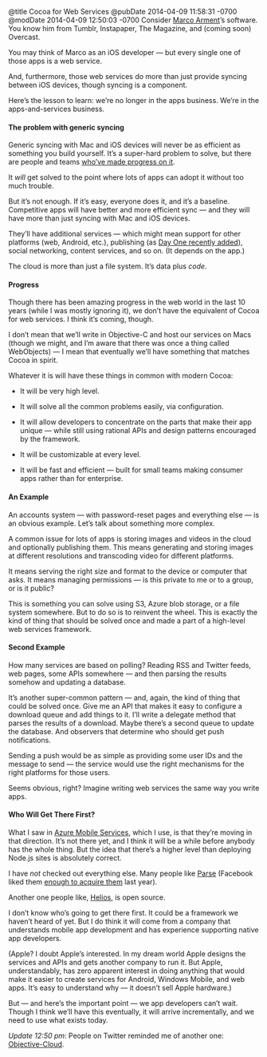 @title Cocoa for Web Services
@pubDate 2014-04-09 11:58:31 -0700
@modDate 2014-04-09 12:50:03 -0700
Consider <a href="http://www.marco.org/">Marco Arment</a>’s software. You know him from Tumblr, Instapaper, The Magazine, and (coming soon) Overcast.

You may think of Marco as an iOS developer — but every single one of those apps is a web service.

And, furthermore, those web services do more than just provide syncing between iOS devices, though syncing is a component.

Here’s the lesson to learn: we’re no longer in the apps business. We’re in the apps-and-services business.

#### The problem with generic syncing

Generic syncing with Mac and iOS devices will never be as efficient as something you build yourself. It’s a super-hard problem to solve, but there are people and teams <a href="http://www.ensembles.io/">who’ve made progress on it</a>.

It <em>will</em> get solved to the point where lots of apps can adopt it without too much trouble.

But it’s not enough. If it’s easy, everyone does it, and it’s a baseline. Competitive apps will have better and more efficient sync — and they will have more than just syncing with Mac and iOS devices.

They’ll have additional services — which might mean support for other platforms (web, Android, etc.), publishing (as <a href="https://dayone.me/">Day One recently added</a>), social networking, content services, and so on. (It depends on the app.)

The cloud is more than just a file system. It’s data plus <em>code</em>.

#### Progress

Though there has been amazing progress in the web world in the last 10 years (while I was mostly ignoring it), we don’t have the equivalent of Cocoa for web services. I think it’s coming, though.

I don’t mean that we’ll write in Objective-C and host our services on Macs (though we might, and I’m aware that there was once a thing called WebObjects) — I mean that eventually we’ll have something that matches Cocoa in spirit.

Whatever it is will have these things in common with modern Cocoa:

* It will be very high level.

* It will solve all the common problems easily, via configuration.

* It will allow developers to concentrate on the parts that make their app unique — while still using rational APIs and design patterns encouraged by the framework.

* It will be customizable at every level.

* It will be fast and efficient — built for small teams making consumer apps rather than for enterprise.

#### An Example

An accounts system — with password-reset pages and everything else — is an obvious example. Let’s talk about something more complex.

A common issue for lots of apps is storing images and videos in the cloud and optionally publishing them. This means generating and storing images at different resolutions and transcoding video for different platforms.

It means serving the right size and format to the device or computer that asks. It means managing permissions — is this private to me or to a group, or is it public?

This is something you can solve using S3, Azure blob storage, or a file system somewhere. But to do so is to reinvent the wheel. This is exactly the kind of thing that should be solved once and made a part of a high-level web services framework.

#### Second Example

How many services are based on polling? Reading RSS and Twitter feeds, web pages, some APIs somewhere — and then parsing the results somehow and updating a database.

It’s another super-common pattern — and, again, the kind of thing that could be solved once. Give me an API that makes it easy to configure a download queue and add things to it. I’ll write a delegate method that parses the results of a download. Maybe there’s a second queue to update the database. And observers that determine who should get push notifications.

Sending a push would be as simple as providing some user IDs and the message to send — the service would use the right mechanisms for the right platforms for those users.

Seems obvious, right? Imagine writing web services the same way you write apps.

#### Who Will Get There First?

What I saw in <a href="http://azure.microsoft.com/en-us/develop/mobile/ios/">Azure Mobile Services</a>, which I use, is that they’re moving in that direction. It’s not there yet, and I think it will be a while before anybody has the whole thing. But the idea that there’s a higher level than deploying Node.js sites is absolutely correct.

I have *not* checked out everything else. Many people like <a href="https://parse.com/">Parse</a> (Facebook liked them <a href="http://techcrunch.com/2013/04/25/facebook-parse/">enough to acquire them</a> last year).

Another one people like, <a href="http://helios.io/">Helios</a>, is open source.

I don’t know who’s going to get there first. It could be a framework we haven’t heard of yet. But I do think it will come from a company that understands mobile app development and has experience supporting native app developers.

(Apple? I doubt Apple’s interested. In my dream world Apple designs the services and APIs and gets another company to run it. But Apple, understandably, has zero apparent interest in doing anything that would make it easier to create services for Android, Windows Mobile, and web apps. It’s easy to understand why — it doesn’t sell Apple hardware.)

But — and here’s the important point — we app developers can’t wait. Though I think we’ll have this eventually, it will arrive incrementally, and we need to use what exists today.

<i>Update 12:50 pm</i>: People on Twitter reminded me of another one: [Objective-Cloud](http://objective-cloud.com/).
